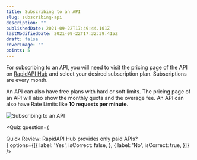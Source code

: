 ```yaml
---
title: Subscribing to an API
slug: subscribing-api
description: ""
publishedDate: 2021-09-22T17:49:44.101Z
lastModifiedDate: 2021-09-22T17:32:39.415Z
draft: false
coverImage: ""
points: 5
---
```


For subscribing to an API, you will need to visit the pricing page of the API on [RapidAPI Hub](https://RapidAPI.com/hub?utm_source=learn.RapidAPI.com&utm_medium=DevRel&utm_campaign=DevRel) and select your desired subscription plan. Subscriptions are every month.

An API can also have free plans with hard or soft limits. The pricing page of an API will also show the monthly quota and the overage fee. An API can also have Rate Limits like **10 requests per minute**.

![Subscribing to an API](https://raw.githubusercontent.com/RapidAPI/DevRel-Stack-Data/improve/update-learn-content/learn/courses/learn-rapidapi-hub-consumer/images/image3.png)

<Quiz
  question={
    <div><span tw="font-semibold">Quick Review:</span> RapidAPI Hub provides only paid APIs?</div>
  }
  options={[{
    label: 'Yes',
    isCorrect: false,
  }, {
    label: 'No',
    isCorrect: true,
  }]}
/>
